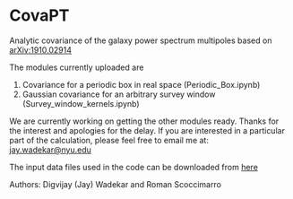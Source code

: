 # CovaPT
Analytic covariance of the galaxy power spectrum multipoles based on [arXiv:1910.02914](https://arxiv.org/abs/1910.02914)


The modules currently uploaded are
1) Covariance for a periodic box in real space (Periodic_Box.ipynb)
2) Gaussian covariance for an arbitrary survey window (Survey_window_kernels.ipynb)

We are currently working on getting the other modules ready. Thanks for the interest and apologies for the delay. If you are interested in a particular part of the calculation, please feel free to email me at: jay.wadekar@nyu.edu

The input data files used in the code can be downloaded from
[here](https://drive.google.com/drive/folders/1bWKfUaIXcC1n-2hk9KtKhqukxTH1379i?usp=sharing)

Authors: Digvijay (Jay) Wadekar and Roman Scoccimarro
